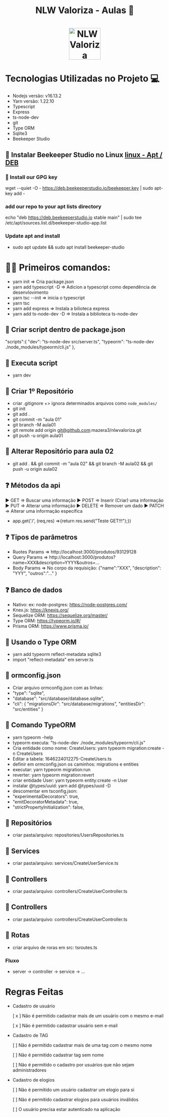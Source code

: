 <!-- Visualizar: Ctrl + Shift + v -->
<!-- Icones: https://github.com/shyoutarou/README-Model/blob/master/gistfile1.md -->

<h1 align="center">NLW Valoriza - Aulas 👋 </h1>
<h1 align="center">
 <img alt="NLW Valoriza" height="100" title="" src="https://upload.wikimedia.org/wikipedia/commons/d/d9/Node.js_logo.svg" />
</h1>

# Tecnologias Utilizadas no Projeto 💻

* Nodejs versão: v16.13.2
* Yarn versão: 1.22.10
* Typescript
* Express
* ts-node-dev
* git
* Type ORM
* Sqlite3
* Beekeeper Studio

## 🔨 Instalar Beekeeper Studio no Linux [linux - Apt / DEB](https://docs.beekeeperstudio.io/installation/#linux-installation)
### 🚧 Install our GPG key
wget --quiet -O - https://deb.beekeeperstudio.io/beekeeper.key | sudo apt-key add -
### add our repo to your apt lists directory
echo "deb https://deb.beekeeperstudio.io stable main" | sudo tee /etc/apt/sources.list.d/beekeeper-studio-app.list
### Update apt and install
- sudo apt update && sudo apt install beekeeper-studio

# 🏃‍♂️ Primeiros comandos:

- yarn init => Cria package.json
- yarn add typescript -D => Adicion a typescript como dependência de desenvlovimento
- yarn tsc --init => inicia o typescript
- yarn tsc
- yarn add express => Instala a bilioteca express
- yarn add ts-node-dev -D => Instala a biblioteca ts-node-dev

## 🚧 Criar script dentro de package.json

"scripts":{
"dev": "ts-node-dev src/server.ts",
"typeorm": "ts-node-dev ./node_modules/typeorm/cli.js"
},

## 🚧 Executa script

- yarn dev

## 🚧 Criar 1º Repositório
- criar .gitignore +> ignora determinados arquivos como `node_modules/`
- git init
- git add .
- git commit -m "aula 01"
- git branch -M aula01
- git remote add origin git@github.com:mazera3/nlwvaloriza.git
- git push -u origin aula01

## 🚧 Alterar Repositório para aula 02
- git add . && git commit -m "aula 02" && git branch -M aula02 && git push -u origin aula02

## :question: Métodos da api

 :arrow_forward: GET    => Buscar uma informação
 :arrow_forward:  POST   => Inserir (Criar) uma informação
 :arrow_forward:  PUT    => Alterar uma informação
 :arrow_forward:  DELETE => Remover um dado
 :arrow_forward:  PATCH  => Alterar uma informação específica
 
- app.get('/', (req,res) =>{return res.send("Teste GET!!!");})

## :question: Tipos de parâmetros

* Ruotes Params => http://localhost:3000/produtos/93129128
* Query Params => http://localhost:3000/produtos?name=XXX&description=YYYY&outros=...
* Body Params => No corpo da requisição:
{"name":"XXX",
"description": "YYY",
"outros":"..." }

## :question: Banco de dados
- Nativo: ex: node-postgres: https://node-postgres.com/
- Knex.js: https://knexjs.org/
- Sequelize ORM: https://sequelize.org/master/
- Type ORM: https://typeorm.io/#/
- Prisma ORM: https://www.prisma.io/

## 🚧 Usando o Type ORM
- yarn add typeorm reflect-metadata sqlite3
- import "reflect-metadata" em server.ts

## 🚧 ormconfig.json
- Criar arquivo ormconfig.json com as linhas:
- "type": "sqlite",
- "database": "src/database/database.sqlite",
- "cli": { "migrationsDir": "src/database/migrations", "entitiesDir": "src/entities" }

## 🚧 Comando TypeORM
- yarn typeorm -help
- typeorm executa: "ts-node-dev ./node_modules/typeorm/cli.js"
- Cria entidade como nome: CreateUsers: yarn typeorm migration:create -n CreateUsers
- Editar a tabela: 1646224012275-CreateUsers.ts
- definir em ormconfig.json os caminhos: migrations e entities
- executar: yarn typeorm migration:run
- reverter: yarn typeorm migration:revert
- criar entidade User: yarn typeorm entity:create -n User
- instalar @types/uuid: yarn add @types/uuid -D
- descomentar em tsconfig.json:
- "experimentalDecorators": true,
- "emitDecoratorMetadata": true,
- "strictPropertyInitialization": false,


## 🚧 Repositórios
- criar pasta/arquivo: repositories/UsersRepositories.ts

## 🚧 Services
- criar pasta/arquivo: services/CreateUserService.ts

## 🚧 Controllers
- criar pasta/arquivo: controllers/CreateUserController.ts

## 🚧 Controllers
- criar pasta/arquivo: controllers/CreateUserController.ts

## 🚧 Rotas
- criar arquivo de roras em src: tsroutes.ts

### Fluxo
- server -> controller -> service -> ...

# Regras Feitas

- Cadastro de usuário

  [ x ] Não é permitido cadastrar mais de um usuário com o mesmo e-mail

  [ x ] Não é permitido cadastrar usuário sem e-mail

- Cadastro de TAG

  [ ] Não é permitido cadastrar mais de uma tag com o mesmo nome

  [ ] Não é permitido cadastrar tag sem nome

  [ ] Não é permitido o cadastro por usuários que não sejam administradores

- Cadastro de elogios

  [ ] Não é permitido um usuário cadastrar um elogio para si

  [ ] Não é permitido cadastrar elogios para usuários inválidos

  [ ] O usuário precisa estar autenticado na aplicação